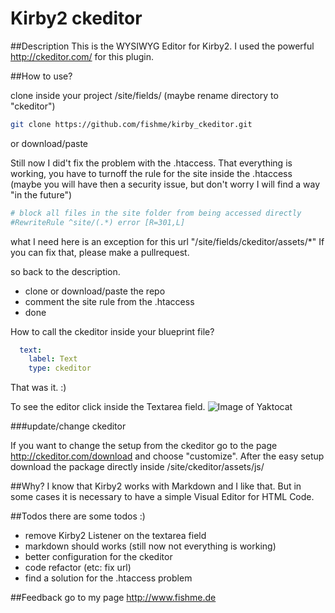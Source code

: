 # Kirby2 ckeditor

##Description
This is the WYSIWYG Editor for Kirby2.
I used the powerful <http://ckeditor.com/> for this plugin.

##How to use?

clone inside your project /site/fields/ (maybe rename directory to "ckeditor")

```bash
git clone https://github.com/fishme/kirby_ckeditor.git
```
or download/paste 

Still now I did't fix the problem with the .htaccess. 
That everything is working, you have to turnoff the rule for the site inside the .htaccess (maybe you will have then a security issue, but don't worry I will find a way "in the future")

```bash
# block all files in the site folder from being accessed directly
#RewriteRule ^site/(.*) error [R=301,L]
```
what I need here is an exception for this url
"/site/fields/ckeditor/assets/*"
If you can fix that, please make a pullrequest.

so back to the description.

* clone or download/paste the repo
* comment the site rule from the .htaccess
* done

How to call the ckeditor inside your blueprint file?

```yaml
  text:
    label: Text
    type: ckeditor
```

That was it. :)

To see the editor click inside the Textarea field.
![Image of Yaktocat](http://www.fishme.de/github/kirby2_ckeditor.png)


###update/change ckeditor

If you want to change the setup from the ckeditor go to the page <http://ckeditor.com/download> and choose "customize". After the easy setup download the package directly inside /site/ckeditor/assets/js/

##Why?
I know that Kirby2 works with Markdown and I like that. But in some cases it is necessary to have a simple Visual Editor for HTML Code.

##Todos
there are some todos :)

* remove Kirby2 Listener on the textarea field
* markdown should works (still now not everything is working)
* better configuration for the ckeditor
* code refactor (etc: fix url)
* find a solution for the .htaccess problem

##Feedback
go to my page <http://www.fishme.de>
